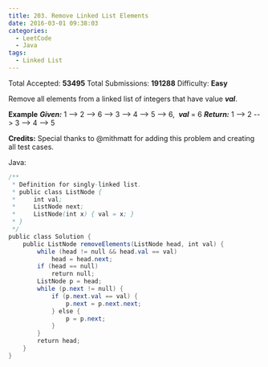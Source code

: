 ```yaml
---
title: 203. Remove Linked List Elements
date: 2016-03-01 09:38:03
categories:
  - LeetCode
  - Java
tags:
  - Linked List
---
```


Total Accepted: **53495**
Total Submissions: **191288**
Difficulty: **Easy**

Remove all elements from a linked list of integers that have value **_val_**.

**Example**
_**Given:**_ 1 --> 2 --> 6 --> 3 --> 4 --> 5 --> 6,  **_val_** = 6
_**Return:**_ 1 --> 2 --> 3 --> 4 --> 5

**Credits:**
Special thanks to @mithmatt for adding this problem and creating all test cases.

<!-- more -->

Java:

``` java
/**
 * Definition for singly-linked list.
 * public class ListNode {
 *     int val;
 *     ListNode next;
 *     ListNode(int x) { val = x; }
 * }
 */
public class Solution {
    public ListNode removeElements(ListNode head, int val) {
        while (head != null && head.val == val)
            head = head.next;
        if (head == null)
            return null;
        ListNode p = head;
        while (p.next != null) {
            if (p.next.val == val) {
                p.next = p.next.next;
            } else {
                p = p.next;
            }
        }
        return head;
    }
}
```
